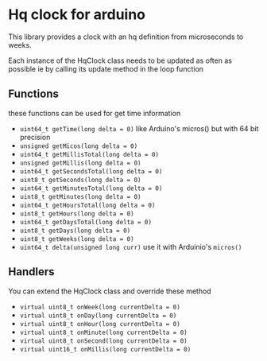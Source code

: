 Hq clock for arduino
===

This library provides a clock with an hq definition from microseconds to weeks.

Each instance of the HqClock class needs to be updated as often as possible
ie by calling its update method in the loop function

Functions
---

these functions can be used for get time information

- `uint64_t getTime(long delta = 0)` like Arduino's micros() but with 64 bit precision
- `unsigned getMicos(long delta = 0)`
- `uint64_t getMillisTotal(long delta = 0)`
- `unsigned getMillis(long delta = 0)`
- `uint64_t getSecondsTotal(long delta = 0)`
- `uint8_t getSeconds(long delta = 0)`
- `uint64_t getMinutesTotal(long delta = 0)`
- `uint8_t getMinutes(long delta = 0)`
- `uint64_t getHoursTotal(long delta = 0)`
- `uint8_t getHours(long delta = 0)`
- `uint64_t getDaysTotal(long delta = 0)`
- `uint8_t getDays(long delta = 0)`
- `uint8_t getWeeks(long delta = 0)`
- `uint64_t delta(unsigned long curr)` use it with Arduinio's `micros()`

Handlers
---

You can extend the HqClock class and override these method

- `virtual uint8_t onWeek(long currentDelta = 0)`
- `virtual uint8_t onDay(long currentDelta = 0)`
- `virtual uint8_t onHour(long currentDelta = 0)`
- `virtual uint8_t onMinute(long currentDelta = 0)`
- `virtual uint8_t onSecond(long currentDelta = 0)`
- `virtual uint16_t onMillis(long currentDelta = 0)`